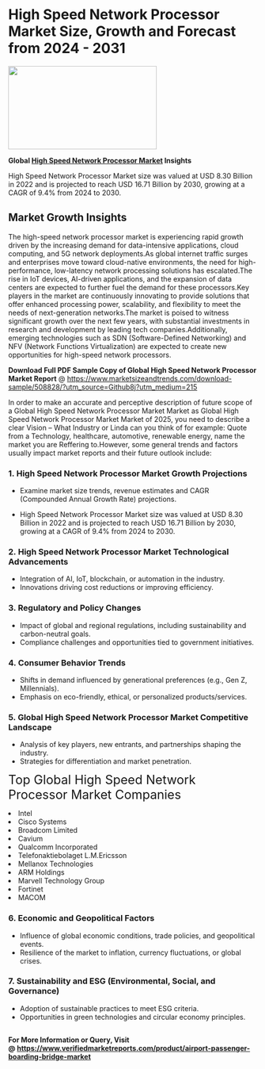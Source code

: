 <H1>High Speed Network Processor Market Size, Growth and Forecast from 2024 - 2031</H1><img class="aligncenter size-medium wp-image-584254" src="https://thirdeyenews.in/wp-content/uploads/2024/09/Global-Market-Research-300x168.jpeg" alt="" width="300" height="168" /><p><strong>Global&nbsp;<a href="https://www.marketsizeandtrends.com/download-sample/508828/?utm_source=Github8j?utm_medium=215">High Speed Network Processor Market</a> Insights</strong></p><p>High Speed Network Processor Market size was valued at USD 8.30 Billion in 2022 and is projected to reach USD 16.71 Billion by 2030, growing at a CAGR of 9.4% from 2024 to 2030.</p><p><h2>Market Growth Insights</h2> <p>The high-speed network processor market is experiencing rapid growth driven by the increasing demand for data-intensive applications, cloud computing, and 5G network deployments.As global internet traffic surges and enterprises move toward cloud-native environments, the need for high-performance, low-latency network processing solutions has escalated.The rise in IoT devices, AI-driven applications, and the expansion of data centers are expected to further fuel the demand for these processors.Key players in the market are continuously innovating to provide solutions that offer enhanced processing power, scalability, and flexibility to meet the needs of next-generation networks.The market is poised to witness significant growth over the next few years, with substantial investments in research and development by leading tech companies.Additionally, emerging technologies such as SDN (Software-Defined Networking) and NFV (Network Functions Virtualization) are expected to create new opportunities for high-speed network processors.</p> <p</p><p><span class=""><strong>Download Full PDF Sample Copy of Global High Speed Network Processor Market Report</strong> @ <a href="https://www.marketsizeandtrends.com/download-sample/508828/?utm_source=Github8j?utm_medium=215" target="_blank">https://www.marketsizeandtrends.com/download-sample/508828/?utm_source=Github8j?utm_medium=215</a></span></p><p>In order to make an accurate and perceptive description of future scope of a Global&nbsp;High Speed Network Processor Market Market as Global&nbsp;High Speed Network Processor Market Market of 2025, you need to describe a clear Vision &ndash; What Industry or Linda can you think of for example: Quote from a Technology, healthcare, automotive, renewable energy, name the market you are Reffering to.However, some general trends and factors usually impact market reports and their future outlook include:</p><h3>1.&nbsp;<strong>High Speed Network Processor Market Growth Projections</strong></h3><ul><li>Examine market size trends, revenue estimates and CAGR (Compounded Annual Growth Rate) projections.</li><li><p>High Speed Network Processor Market size was valued at USD 8.30 Billion in 2022 and is projected to reach USD 16.71 Billion by 2030, growing at a CAGR of 9.4% from 2024 to 2030.</p></li></ul><h3>2.&nbsp;<strong>High Speed Network Processor Market Technological Advancements</strong></h3><ul><li>Integration of AI, IoT, blockchain, or automation in the industry.</li><li>Innovations driving cost reductions or improving efficiency.</li></ul><h3>3.&nbsp;<strong>Regulatory and Policy Changes</strong></h3><ul><li>Impact of global and regional regulations, including sustainability and carbon-neutral goals.</li><li>Compliance challenges and opportunities tied to government initiatives.</li></ul><h3>4.&nbsp;<strong>Consumer Behavior Trends</strong></h3><ul><li>Shifts in demand influenced by generational preferences (e.g., Gen Z, Millennials).</li><li>Emphasis on eco-friendly, ethical, or personalized products/services.</li></ul><h3>5.&nbsp;<strong>Global High Speed Network Processor Market Competitive Landscape</strong></h3><ul><li>Analysis of key players, new entrants, and partnerships shaping the industry.</li><li>Strategies for differentiation and market penetration.</li></ul><p data-pm-slice="1 1 []"><span style="color: inherit; font-family: inherit; font-size: 25px;">Top Global High Speed Network Processor Market Companies</span></p><div class="" data-test-id=""><p><li>Intel</li><li> Cisco Systems</li><li> Broadcom Limited</li><li> Cavium</li><li> Qualcomm Incorporated</li><li> Telefonaktiebolaget L.M.Ericsson</li><li> Mellanox Technologies</li><li> ARM Holdings</li><li> Marvell Technology Group</li><li> Fortinet</li><li> MACOM</li></p></div><h3>6.&nbsp;<strong>Economic and Geopolitical Factors</strong></h3><ul><li>Influence of global economic conditions, trade policies, and geopolitical events.</li><li>Resilience of the market to inflation, currency fluctuations, or global crises.</li></ul><h3>7.&nbsp;<strong>Sustainability and ESG (Environmental, Social, and Governance)</strong></h3><ul><li>Adoption of sustainable practices to meet ESG criteria.</li><li>Opportunities in green technologies and circular economy principles.</li></ul><h2><strong style="font-size: 14px;">For More Information or Query, Visit @&nbsp;</strong><a style="background-color: #ffffff; font-size: 14px;" href="https://www.marketsizeandtrends.com/report/high-speed-network-processor-market/" target="_blank">https://www.verifiedmarketreports.com/product/airport-passenger-boarding-bridge-market</a></h2>